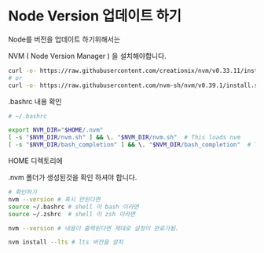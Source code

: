 # Node Version 업데이트 하기

Node를 버전을 업데이트 하기위해서는

NVM ( Node Version Manager ) 을 설치해야합니다.

```bash
curl -o- https://raw.githubusercontent.com/creationix/nvm/v0.33.11/install.sh | bash
# or
curl -o- https://raw.githubusercontent.com/nvm-sh/nvm/v0.39.1/install.sh | zsh
```



.bashrc 내용 확인

```sh
# ~/.bashrc

export NVM_DIR="$HOME/.nvm"
[ -s "$NVM_DIR/nvm.sh" ] && \. "$NVM_DIR/nvm.sh"  # This loads nvm
[ -s "$NVM_DIR/bash_completion" ] && \. "$NVM_DIR/bash_completion"  # This loads nvm bash_completion
```



HOME 디렉토리에 

.nvm 폴더가 생성된것을 확인 하셔야 합니다.



```sh
# 확인하기
nvm --version # 혹시 안된다면
source ~/.bashrc # shell 이 bash 이라면
source ~/.zshrc  # shell 이 zsh 이라면

nvm --version # 내용이 출력된다면 제대로 설정이 완료가됨.

nvm install --lts # lts 버전을 설치
```





